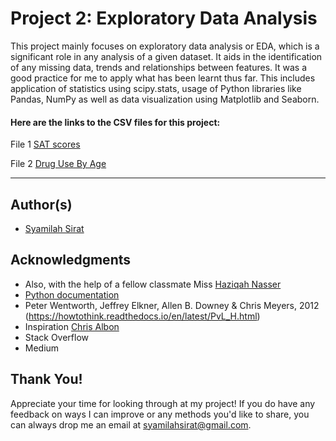 # Project 2: Exploratory Data Analysis


This project mainly focuses on exploratory data analysis or EDA, which is a significant role in any analysis of a given dataset. It aids in the identification of any missing data, trends and relationships between features. It was a good practice for me to apply what has been learnt thus far. This includes application of statistics using scipy.stats, usage of Python libraries like Pandas, NumPy as well as data visualization using Matplotlib and Seaborn.




#### Here are the links to the CSV files for this project:
File 1 [SAT scores](https://github.com/SyamilahMS/Projects/blob/master/Project-2/sat_scores.csv)

File 2 [Drug Use By Age](https://github.com/SyamilahMS/Projects/blob/master/Project-2/drug-use-by-age.csv)


----
## Author(s) 
* [Syamilah Sirat](https://github.com/SyamilahMS)


## Acknowledgments 
* Also, with the help of a fellow classmate 
 Miss [Haziqah Nasser](https://github.com/HaziqahNasser)
* [Python documentation](https://docs.python.org/3/library/csv.html)
* Peter Wentworth, Jeffrey Elkner, Allen B. Downey & Chris Meyers, 2012 (https://howtothink.readthedocs.io/en/latest/PvL_H.html)
* Inspiration [Chris Albon](https://chrisalbon.com/) 
* Stack Overflow
* Medium


## Thank You! 
Appreciate your time for looking through at my project! If you do have any feedback on ways I can improve or any methods you'd like to share, you can always drop me an email at syamilahsirat@gmail.com.